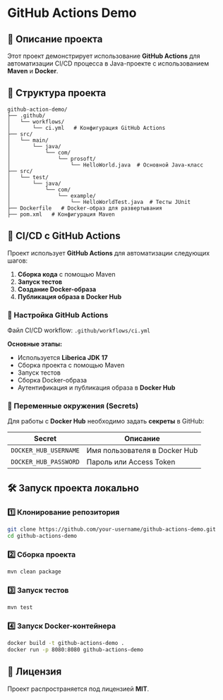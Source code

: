 # GitHub Actions Demo

## 📌 Описание проекта
Этот проект демонстрирует использование **GitHub Actions** для автоматизации CI/CD процесса в Java-проекте с использованием **Maven** и **Docker**.

## 📂 Структура проекта
```text
github-action-demo/
├── .github/
│   └── workflows/
│       └── ci.yml   # Конфигурация GitHub Actions
├── src/
│   └── main/
│       └── java/
│           └── com/
│               └── prosoft/
│                   └── HelloWorld.java  # Основной Java-класс
├── src/
│   └── test/
│       └── java/
│           └── com/
│               └── example/
│                   └── HelloWorldTest.java  # Тесты JUnit
├── Dockerfile   # Docker-образ для развертывания
├── pom.xml   # Конфигурация Maven
```

## 🚀 CI/CD с GitHub Actions
Проект использует **GitHub Actions** для автоматизации следующих шагов:

1. **Сборка кода** с помощью Maven
2. **Запуск тестов**
3. **Создание Docker-образа**
4. **Публикация образа в Docker Hub**

### 🔧 Настройка GitHub Actions
Файл CI/CD workflow: `.github/workflows/ci.yml`

**Основные этапы:**
- Используется **Liberica JDK 17**
- Сборка проекта с помощью Maven
- Запуск тестов
- Сборка Docker-образа
- Аутентификация и публикация образа в **Docker Hub**

### 🔑 Переменные окружения (Secrets)
Для работы с **Docker Hub** необходимо задать **секреты** в GitHub:

| Secret               | Описание                           |
|----------------------|----------------------------------|
| `DOCKER_HUB_USERNAME` | Имя пользователя в Docker Hub  |
| `DOCKER_HUB_PASSWORD` | Пароль или Access Token         |

## 🛠️ Запуск проекта локально
### 1️⃣ Клонирование репозитория
```sh
git clone https://github.com/your-username/github-actions-demo.git
cd github-actions-demo
```
### 2️⃣ Сборка проекта
```sh
mvn clean package
```
### 3️⃣ Запуск тестов
```sh
mvn test
```
### 4️⃣ Запуск Docker-контейнера
```sh
docker build -t github-actions-demo .
docker run -p 8080:8080 github-actions-demo
```

## 📜 Лицензия
Проект распространяется под лицензией **MIT**.

